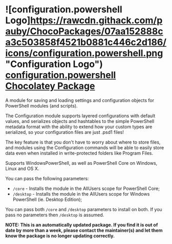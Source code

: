 # ![configuration.powershell Logo]https://rawcdn.githack.com/pauby/ChocoPackages/07aa152888ca3c503858f4521b0881c446c2d186/icons/configuration.powershell.png "Configuration Logo") [configuration.powershell Chocolatey Package](https://chocolatey.org/packages/configuration.powershell)

A module for saving and loading settings and configuration objects for PowerShell modules (and scripts).

The Configuration module supports layered configurations with default values, and serializes objects and hashtables to the simple PowerShell metadata format with the ability to extend how your custom types are serialized, so your configuration files are just .psd1 files!

The key feature is that you don't have to worry about where to store files, and modules using the Configuration commands will be able to easily store data even when installed in write-protected folders like Program Files.

Supports WindowsPowerShell, as well as PowerShell Core on Windows, Linux and OS X.

You can pass the following parameters:

* `/core`     - Installs the module in the AllUsers scope for PowerShell Core;
* `/desktop`  - Installs the module in the AllUsers scope for Windows PowerShell (ie. Desktop Edition);

You can pass both `/core` and `/desktop` parameters to install on both. If you pass no parameters then `/desktop` is assumed.

**NOTE: This is an automatically updated package. If you find it is out of date by more than a week, please contact the maintainer(s) and let them know the package is no longer updating correctly.**